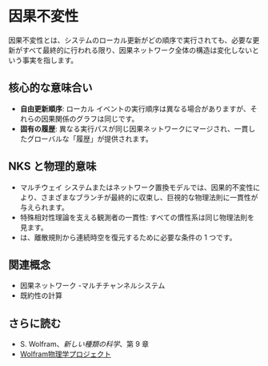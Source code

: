 # 因果不変性

因果不変性とは、システムのローカル更新がどの順序で実行されても、必要な更新がすべて最終的に行われる限り、因果ネットワーク全体の構造は変化しないという事実を指します。

## 核心的な意味合い
- **自由更新順序**: ローカル イベントの実行順序は異なる場合がありますが、それらの因果関係のグラフは同じです。
- **固有の履歴**: 異なる実行パスが同じ因果ネットワークにマージされ、一貫したグローバルな「履歴」が提供されます。

## NKS と物理的意味
- マルチウェイ システムまたはネットワーク置換モデルでは、因果的不変性により、さまざまなブランチが最終的に収束し、巨視的な物理法則に一貫性が与えられます。
- 特殊相対性理論を支える観測者の一貫性: すべての慣性系は同じ物理法則を見ます。
- は、離散規則から連続時空を復元するために必要な条件の 1 つです。

## 関連概念
- 因果ネットワーク
-マルチチャンネルシステム
- 既約性の計算

## さらに読む
- S. Wolfram、*新しい種類の科学*、第 9 章
- [Wolfram物理学プロジェクト](https://www.wolframphysics.org/)